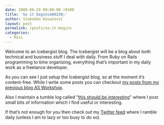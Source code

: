 ```yaml
---
date: 2008-06-24 09:00:00 +0100
title: 'So it begins&#8230;'
author: Slobodan Kovačević
layout: post
permalink: /posts/so-it-begins
categories:
  - Misc
---
```

Welcome to an icebergist blog. The Icebergist will be a blog about both technical and business stuff I deal with daily. From Ruby on Rails programming to time organizing, everything that’s important in my daily work as a freelance developer.

As you can see I just setup the Icebergist blog, so at the moment it&#8217;s content-free. While I write some posts you can checkout [my posts from my previous blog AS Workshop][1].

Also I maintain a tumble log called "[this should be interesting][2]" where I post small bits of information which I find useful or interesting.

If that&#8217;s not enough for you then check out my [Twitter feed][3] where I ramble daily (unless I am to lazy or too busy to do so).

[1]: http://www.google.com/search?hl=en&rlz=1B3GGGL_enYU233YU234&q=%22Posted+by+Slobodan+Kovacevic%22+site%3Aarraystudio.com+inurl%3Ahtml&btnG=Search "Slobodan Kovacevic's blog posts in AS Workshop"
[2]: http://tumblelog.slobodankovacevic.com/ "Tumblelog by Slobodan Kovacevic"
[3]: http://twitter.com/thebasti "Slobodan Kovacevic's Twitter feed"
